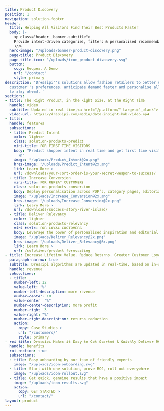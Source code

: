 ```yaml
---
title: Product Discovery
position: 1
navigation: solution-footer
header:
  title: Helping All Visitors Find Their Best Products Faster
  body: |-
    <p class="header__banner-subtitle">
    Provide intent-driven categories, filters & personalised recommendations for first time visitors as well as repeat customers
    </p>
  hero-image: "/uploads/banner-product-discovery.png"
  page-title: Product Discovery
  page-title-icon: "/uploads/icon_product-discovery.svg"
  button:
    copy: Request A Demo
    url: "/contact"
    style: primary
description: 'Dressipi''s solutions allow fashion retailers to better understand their
  customer''s preferences, anticipate demand faster and personalise all touchpoints
  to stay ahead. '
sections:
- title: The Right Product, in the Right Size, at the Right Time
  handle: video
  subtitle: Updated in real time,<a href="/platform/" target="_blank"> Dressipi platform</a> delivers relevant products & inspiration online, in-store, in-app, email and through new journeys of the future (VR & AR). 
  video-url: https://dressipi.com/media/data-insight-hub-video.mp4
- title: 
  handle: features
  subsections:
  - title: Predict Intent
    color: lighter
    class: solution-products-predict
    mini-title: FOR FIRST TIME VISITORS
    body: "Predict shopper intent in real time and get first time visitors to make one more click & start them on a journey of personalised product discovery
      \n"
    image: "/uploads/Predict_Intent@2x.png"
    hres-image: "/uploads/Predict_Intent@2x.png"
    link: Learn More >
    url: /downloads/your-sort-order-is-your-secret-weapon-to-success/
  - title: Increase Conversion
    mini-title: FOR REPEAT CUSTOMERS
    class: solution-products-conversion
    body: Deploy personalisation across PDP’s, category pages, editorial themes and filters to increase conversion across the board
    image: "/uploads/Increase_Conversion@2x.png"
    hres-image: "/uploads/Increase_Conversion@2x.png"
    link: Learn More >
    url: /downloads/success-story-river-island/
  - title: Deliver Relevancy
    color: lighter
    class: solution-products-relevancy
    mini-title: FOR LOYAL CUSTOMERS
    body: Leverage the power of personalised inspiration and editorial to demonstrate how much you know and understand your loyal customers
    image: "/uploads/Deliver_Relevancy@2x.png"
    hres-image: "/uploads/Deliver_Relevancy@2x.png"
    link: Learn More >
    url: /solutions/product-forecasting
- title: Increase Lifetime Value. Reduce Returns. Greater Customer Loyalty.
  paragraph-narrow: true
  subtitle: Dressipi algorithms are updated in real-time, based on in-session customer behaviour and changes in product availability so our clients deliver on their key KPI’s.
  handle: revenue
  subsections:
  - title:
    number-left: 12
    value-left: "%"
    number-left-description: more revenue
    number-center: 10
    value-center: "%"
    number-center-description: more profit
    number-right: 3
    value-right: "%"
    number-right-description: returns reduction
    action:
      copy: Case Studies >
      url: "/customers/"
      style: primary
- roi-title: Dressipi Makes it Easy to Get Started & Quickly Deliver ROI
  handle: benefits
  roi-section: true
  subsections:
  - title: Easy onboarding by our team of friendly experts
    image: "/uploads/icon-onboarding.svg"
  - title: Start with one solution, prove ROI, roll out everywhere
    image: "/uploads/icon-rollout.svg"
  - title: Get quick, genuine results that have a positive impact
    image: "/uploads/icon-results.svg"
    action:
      copy: GET STARTED >
      url: "/contact/"
layout: product
---
```


